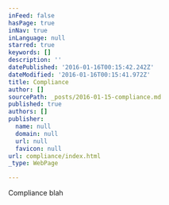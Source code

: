 ```yaml
---
inFeed: false
hasPage: true
inNav: true
inLanguage: null
starred: true
keywords: []
description: ''
datePublished: '2016-01-16T00:15:42.242Z'
dateModified: '2016-01-16T00:15:41.972Z'
title: Compliance
author: []
sourcePath: _posts/2016-01-15-compliance.md
published: true
authors: []
publisher:
  name: null
  domain: null
  url: null
  favicon: null
url: compliance/index.html
_type: WebPage

---
```

Compliance blah